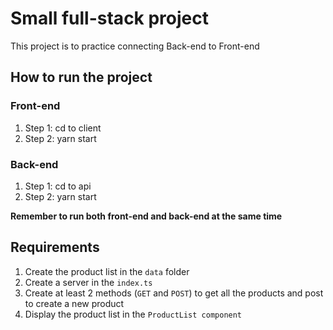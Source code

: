 # Small full-stack project

This project is to practice connecting Back-end to Front-end

## How to run the project

### Front-end

1. Step 1: cd to client
2. Step 2: yarn start

### Back-end

1. Step 1: cd to api
2. Step 2: yarn start

**Remember to run both front-end and back-end at the same time**

## Requirements

1. Create the product list in the `data` folder
2. Create a server in the `index.ts`
3. Create at least 2 methods (`GET` and `POST`) to get all the products and post to create a new product
4. Display the product list in the `ProductList component`

